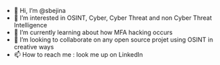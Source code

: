 - 👋 Hi, I’m @sbejina
- 👀 I’m interested in OSINT, Cyber, Cyber Threat and non Cyber Threat Intelligence 
- 🌱 I’m currently learning about how MFA hacking occurs
- 💞️ I’m looking to collaborate on any open source projet using OSINT in creative ways
- 📫 How to reach me : look me up on LinkedIn

<!---
sbejina/sbejina is a ✨ special ✨ repository because its `README.md` (this file) appears on your GitHub profile.
You can click the Preview link to take a look at your changes.
--->
